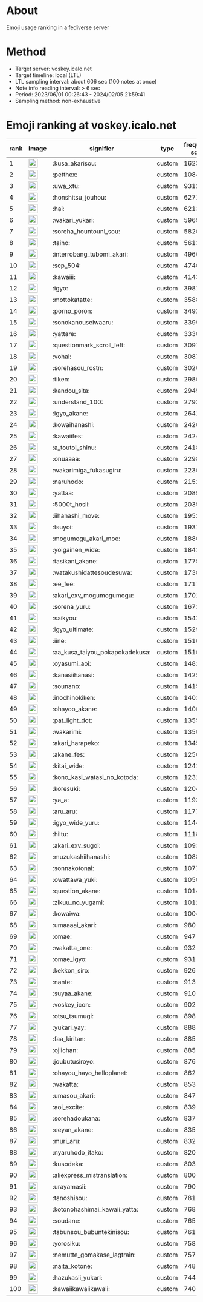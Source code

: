 # About
Emoji usage ranking in a fediverse server

# Method
- Target server: voskey.icalo.net
- Target timeline: local (LTL)
- LTL sampling interval: about 606 sec (100 notes at once)
- Note info reading interval: > 6 sec
- Period: 2023/06/01 00:26:43 - 2024/02/05 21:59:41 
- Sampling method: non-exhaustive

# Emoji ranking at voskey.icalo.net

|rank|image|signifier|type|frequency score|
|----|----|----|----|----|
|1|<img height="24" src="https://voskey.icalo.net/emoji/kusa_akarisou.webp">|:kusa_akarisou:|custom|16236|
|2|<img height="24" src="https://voskey.icalo.net/emoji/petthex.webp">|:petthex:|custom|10846|
|3|<img height="24" src="https://voskey.icalo.net/emoji/uwa_xtu.webp">|:uwa_xtu:|custom|9312|
|4|<img height="24" src="https://voskey.icalo.net/emoji/honshitsu_jouhou.webp">|:honshitsu_jouhou:|custom|6271|
|5|<img height="24" src="https://voskey.icalo.net/emoji/hai.webp">|:hai:|custom|6213|
|6|<img height="24" src="https://voskey.icalo.net/emoji/wakari_yukari.webp">|:wakari_yukari:|custom|5969|
|7|<img height="24" src="https://voskey.icalo.net/emoji/soreha_hountouni_sou.webp">|:soreha_hountouni_sou:|custom|5820|
|8|<img height="24" src="https://voskey.icalo.net/emoji/taiho.webp">|:taiho:|custom|5613|
|9|<img height="24" src="https://voskey.icalo.net/emoji/interrobang_tubomi_akari.webp">|:interrobang_tubomi_akari:|custom|4966|
|10|<img height="24" src="https://voskey.icalo.net/emoji/scp_504.webp">|:scp_504:|custom|4740|
|11|<img height="24" src="https://voskey.icalo.net/emoji/kawaiii.webp">|:kawaiii:|custom|4143|
|12|<img height="24" src="https://voskey.icalo.net/emoji/igyo.webp">|:igyo:|custom|3987|
|13|<img height="24" src="https://voskey.icalo.net/emoji/mottokatatte.webp">|:mottokatatte:|custom|3588|
|14|<img height="24" src="https://voskey.icalo.net/emoji/porno_poron.webp">|:porno_poron:|custom|3492|
|15|<img height="24" src="https://voskey.icalo.net/emoji/sonokanouseiwaaru.webp">|:sonokanouseiwaaru:|custom|3399|
|16|<img height="24" src="https://voskey.icalo.net/emoji/yattare.webp">|:yattare:|custom|3330|
|17|<img height="24" src="https://voskey.icalo.net/emoji/questionmark_scroll_left.webp">|:questionmark_scroll_left:|custom|3091|
|18|<img height="24" src="https://voskey.icalo.net/emoji/vohai.webp">|:vohai:|custom|3087|
|19|<img height="24" src="https://voskey.icalo.net/emoji/sorehasou_rostn.webp">|:sorehasou_rostn:|custom|3026|
|20|<img height="24" src="https://voskey.icalo.net/emoji/tiken.webp">|:tiken:|custom|2980|
|21|<img height="24" src="https://voskey.icalo.net/emoji/kandou_sita.webp">|:kandou_sita:|custom|2945|
|22|<img height="24" src="https://voskey.icalo.net/emoji/understand_100.webp">|:understand_100:|custom|2793|
|23|<img height="24" src="https://voskey.icalo.net/emoji/igyo_akane.webp">|:igyo_akane:|custom|2641|
|24|<img height="24" src="https://voskey.icalo.net/emoji/kowaihanashi.webp">|:kowaihanashi:|custom|2426|
|25|<img height="24" src="https://voskey.icalo.net/emoji/kawaiifes.webp">|:kawaiifes:|custom|2424|
|26|<img height="24" src="https://voskey.icalo.net/emoji/a_toutoi_shinu.webp">|:a_toutoi_shinu:|custom|2418|
|27|<img height="24" src="https://voskey.icalo.net/emoji/onuaaaa.webp">|:onuaaaa:|custom|2298|
|28|<img height="24" src="https://voskey.icalo.net/emoji/wakarimiga_fukasugiru.webp">|:wakarimiga_fukasugiru:|custom|2230|
|29|<img height="24" src="https://voskey.icalo.net/emoji/naruhodo.webp">|:naruhodo:|custom|2152|
|30|<img height="24" src="https://voskey.icalo.net/emoji/yattaa.webp">|:yattaa:|custom|2089|
|31|<img height="24" src="https://voskey.icalo.net/emoji/5000t_hosii.webp">|:5000t_hosii:|custom|2035|
|32|<img height="24" src="https://voskey.icalo.net/emoji/iihanashi_move.webp">|:iihanashi_move:|custom|1952|
|33|<img height="24" src="https://voskey.icalo.net/emoji/tsuyoi.webp">|:tsuyoi:|custom|1931|
|34|<img height="24" src="https://voskey.icalo.net/emoji/mogumogu_akari_moe.webp">|:mogumogu_akari_moe:|custom|1880|
|35|<img height="24" src="https://voskey.icalo.net/emoji/yoigainen_wide.webp">|:yoigainen_wide:|custom|1841|
|36|<img height="24" src="https://voskey.icalo.net/emoji/tasikani_akane.webp">|:tasikani_akane:|custom|1775|
|37|<img height="24" src="https://voskey.icalo.net/emoji/watakushidattesoudesuwa.webp">|:watakushidattesoudesuwa:|custom|1738|
|38|<img height="24" src="https://voskey.icalo.net/emoji/ee_fee.webp">|:ee_fee:|custom|1717|
|39|<img height="24" src="https://voskey.icalo.net/emoji/akari_exv_mogumogumogu.webp">|:akari_exv_mogumogumogu:|custom|1701|
|40|<img height="24" src="https://voskey.icalo.net/emoji/sorena_yuru.webp">|:sorena_yuru:|custom|1671|
|41|<img height="24" src="https://voskey.icalo.net/emoji/saikyou.webp">|:saikyou:|custom|1542|
|42|<img height="24" src="https://voskey.icalo.net/emoji/igyo_ultimate.webp">|:igyo_ultimate:|custom|1529|
|43|<img height="24" src="https://voskey.icalo.net/emoji/iine.webp">|:iine:|custom|1516|
|44|<img height="24" src="https://voskey.icalo.net/emoji/aa_kusa_taiyou_pokapokadekusa.webp">|:aa_kusa_taiyou_pokapokadekusa:|custom|1510|
|45|<img height="24" src="https://voskey.icalo.net/emoji/oyasumi_aoi.webp">|:oyasumi_aoi:|custom|1481|
|46|<img height="24" src="https://voskey.icalo.net/emoji/kanasiihanasi.webp">|:kanasiihanasi:|custom|1425|
|47|<img height="24" src="https://voskey.icalo.net/emoji/sounano.webp">|:sounano:|custom|1415|
|48|<img height="24" src="https://voskey.icalo.net/emoji/inochinokiken.webp">|:inochinokiken:|custom|1401|
|49|<img height="24" src="https://voskey.icalo.net/emoji/ohayoo_akane.webp">|:ohayoo_akane:|custom|1400|
|50|<img height="24" src="https://voskey.icalo.net/emoji/pat_light_dot.webp">|:pat_light_dot:|custom|1355|
|51|<img height="24" src="https://voskey.icalo.net/emoji/wakarimi.webp">|:wakarimi:|custom|1350|
|52|<img height="24" src="https://voskey.icalo.net/emoji/akari_harapeko.webp">|:akari_harapeko:|custom|1345|
|53|<img height="24" src="https://voskey.icalo.net/emoji/akane_fes.webp">|:akane_fes:|custom|1256|
|54|<img height="24" src="https://voskey.icalo.net/emoji/kitai_wide.webp">|:kitai_wide:|custom|1241|
|55|<img height="24" src="https://voskey.icalo.net/emoji/kono_kasi_watasi_no_kotoda.webp">|:kono_kasi_watasi_no_kotoda:|custom|1232|
|56|<img height="24" src="https://voskey.icalo.net/emoji/koresuki.webp">|:koresuki:|custom|1204|
|57|<img height="24" src="https://voskey.icalo.net/emoji/ya_a.webp">|:ya_a:|custom|1193|
|58|<img height="24" src="https://voskey.icalo.net/emoji/aru_aru.webp">|:aru_aru:|custom|1177|
|59|<img height="24" src="https://voskey.icalo.net/emoji/igyo_wide_yuru.webp">|:igyo_wide_yuru:|custom|1144|
|60|<img height="24" src="https://voskey.icalo.net/emoji/hiltu.webp">|:hiltu:|custom|1118|
|61|<img height="24" src="https://voskey.icalo.net/emoji/akari_exv_sugoi.webp">|:akari_exv_sugoi:|custom|1093|
|62|<img height="24" src="https://voskey.icalo.net/emoji/muzukashiihanashi.webp">|:muzukashiihanashi:|custom|1088|
|63|<img height="24" src="https://voskey.icalo.net/emoji/sonnakotonai.webp">|:sonnakotonai:|custom|1077|
|64|<img height="24" src="https://voskey.icalo.net/emoji/owattawa_yuki.webp">|:owattawa_yuki:|custom|1050|
|65|<img height="24" src="https://voskey.icalo.net/emoji/question_akane.webp">|:question_akane:|custom|1014|
|66|<img height="24" src="https://voskey.icalo.net/emoji/zikuu_no_yugami.webp">|:zikuu_no_yugami:|custom|1012|
|67|<img height="24" src="https://voskey.icalo.net/emoji/kowaiwa.webp">|:kowaiwa:|custom|1004|
|68|<img height="24" src="https://voskey.icalo.net/emoji/umaaaai_akari.webp">|:umaaaai_akari:|custom|980|
|69|<img height="24" src="https://voskey.icalo.net/emoji/omae.webp">|:omae:|custom|947|
|70|<img height="24" src="https://voskey.icalo.net/emoji/wakatta_one.webp">|:wakatta_one:|custom|932|
|71|<img height="24" src="https://voskey.icalo.net/emoji/omae_igyo.webp">|:omae_igyo:|custom|931|
|72|<img height="24" src="https://voskey.icalo.net/emoji/kekkon_siro.webp">|:kekkon_siro:|custom|926|
|73|<img height="24" src="https://voskey.icalo.net/emoji/nante.webp">|:nante:|custom|913|
|74|<img height="24" src="https://voskey.icalo.net/emoji/suyaa_akane.webp">|:suyaa_akane:|custom|910|
|75|<img height="24" src="https://voskey.icalo.net/emoji/voskey_icon.webp">|:voskey_icon:|custom|902|
|76|<img height="24" src="https://voskey.icalo.net/emoji/otsu_tsumugi.webp">|:otsu_tsumugi:|custom|898|
|77|<img height="24" src="https://voskey.icalo.net/emoji/yukari_yay.webp">|:yukari_yay:|custom|888|
|78|<img height="24" src="https://voskey.icalo.net/emoji/faa_kiritan.webp">|:faa_kiritan:|custom|885|
|79|<img height="24" src="https://voskey.icalo.net/emoji/ojiichan.webp">|:ojiichan:|custom|885|
|80|<img height="24" src="https://voskey.icalo.net/emoji/joubutusiroyo.webp">|:joubutusiroyo:|custom|876|
|81|<img height="24" src="https://voskey.icalo.net/emoji/ohayou_hayo_helloplanet.webp">|:ohayou_hayo_helloplanet:|custom|862|
|82|<img height="24" src="https://voskey.icalo.net/emoji/wakatta.webp">|:wakatta:|custom|853|
|83|<img height="24" src="https://voskey.icalo.net/emoji/umasou_akari.webp">|:umasou_akari:|custom|847|
|84|<img height="24" src="https://voskey.icalo.net/emoji/aoi_excite.webp">|:aoi_excite:|custom|839|
|85|<img height="24" src="https://voskey.icalo.net/emoji/sorehadoukana.webp">|:sorehadoukana:|custom|837|
|86|<img height="24" src="https://voskey.icalo.net/emoji/eeyan_akane.webp">|:eeyan_akane:|custom|835|
|87|<img height="24" src="https://voskey.icalo.net/emoji/muri_aru.webp">|:muri_aru:|custom|832|
|88|<img height="24" src="https://voskey.icalo.net/emoji/nyaruhodo_itako.webp">|:nyaruhodo_itako:|custom|820|
|89|<img height="24" src="https://voskey.icalo.net/emoji/kusodeka.webp">|:kusodeka:|custom|803|
|90|<img height="24" src="https://voskey.icalo.net/emoji/aliexpress_mistranslation.webp">|:aliexpress_mistranslation:|custom|800|
|91|<img height="24" src="https://voskey.icalo.net/emoji/urayamasii.webp">|:urayamasii:|custom|790|
|92|<img height="24" src="https://voskey.icalo.net/emoji/tanoshisou.webp">|:tanoshisou:|custom|781|
|93|<img height="24" src="https://voskey.icalo.net/emoji/kotonohashimai_kawaii_yatta.webp">|:kotonohashimai_kawaii_yatta:|custom|768|
|94|<img height="24" src="https://voskey.icalo.net/emoji/soudane.webp">|:soudane:|custom|765|
|95|<img height="24" src="https://voskey.icalo.net/emoji/tabunsou_bubuntekinisou.webp">|:tabunsou_bubuntekinisou:|custom|761|
|96|<img height="24" src="https://voskey.icalo.net/emoji/yorosiku.webp">|:yorosiku:|custom|758|
|97|<img height="24" src="https://voskey.icalo.net/emoji/nemutte_gomakase_lagtrain.webp">|:nemutte_gomakase_lagtrain:|custom|757|
|98|<img height="24" src="https://voskey.icalo.net/emoji/naita_kotone.webp">|:naita_kotone:|custom|748|
|99|<img height="24" src="https://voskey.icalo.net/emoji/hazukasii_yukari.webp">|:hazukasii_yukari:|custom|744|
|100|<img height="24" src="https://voskey.icalo.net/emoji/kawaiikawaiikawaii.webp">|:kawaiikawaiikawaii:|custom|740|
